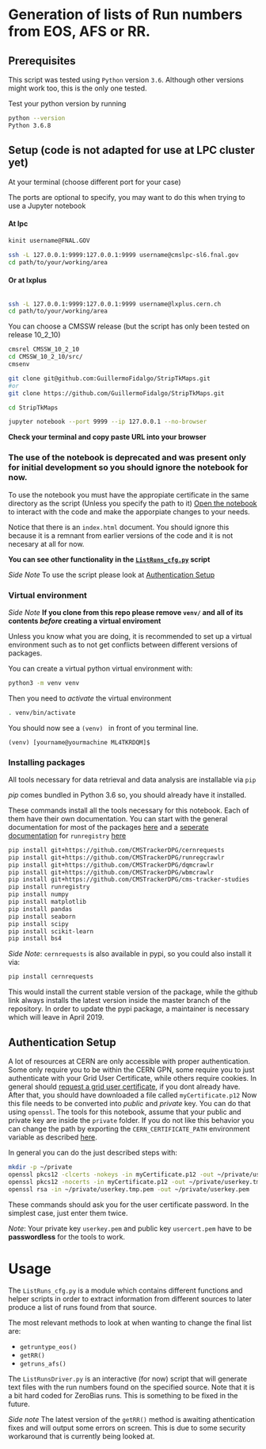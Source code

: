 # Generation of lists of Run numbers from EOS, AFS or RR.

## Prerequisites

This script was tested using ```Python``` version ```3.6```. 
Although other versions might work too, this is the only one tested.

Test your python version by running

```bash
python --version
Python 3.6.8
```
## Setup (code is not adapted for use at LPC cluster yet)

At your terminal (choose different port for your case)

The ports are optional to specify, you may want to do this when trying to use a Jupyter notebook
#### At lpc 
```bash
kinit username@FNAL.GOV

ssh -L 127.0.0.1:9999:127.0.0.1:9999 username@cmslpc-sl6.fnal.gov 
cd path/to/your/working/area
```
#### Or at lxplus

```bash

ssh -L 127.0.0.1:9999:127.0.0.1:9999 username@lxplus.cern.ch 
cd path/to/your/working/area
```

You can choose a CMSSW release (but the script has only been tested on release 10_2_10)
```bash
cmsrel CMSSW_10_2_10
cd CMSSW_10_2_10/src/
cmsenv

git clone git@github.com:GuillermoFidalgo/StripTkMaps.git
#or 
git clone https://github.com/GuillermoFidalgo/StripTkMaps.git

cd StripTkMaps

jupyter notebook --port 9999 --ip 127.0.0.1 --no-browser
```
**Check your terminal and copy paste URL into your browser**





### The use of the notebook is deprecated and was present only for initial development so you should ignore the notebook for now.
To use the notebook you must have the appropiate certificate in the same directory as the script (Unless you specify the path to it)
[Open the notebook](ListOfRuns.ipynb) to interact with the code and make the apporpiate changes to your needs.

Notice that there is an `index.html` document. You should ignore this because it is a remnant from earlier versions of the code and it is not necesary at all for now.


**You can see other functionality in the [`ListRuns_cfg.py`](ListRuns_cfg.py) script**


*Side Note* To use the script please look at [Authentication Setup](https://github.com/GuillermoFidalgo/ML4TRKDQM#authentication-setup)
### Virtual environment

*Side Note* **If you clone from this repo please remove `venv/` and all of its contents *before* creating a virtual enviroment**

Unless you know what you are doing, it is recommended to set up a virtual environment such as to not get conflicts between different versions of packages.


You can create a virtual python virtual environment with:

```bash
python3 -m venv venv
```

Then you need to *activate* the virtual environment

```bash
. venv/bin/activate
```

You should now see a ```(venv) ``` in front of you terminal line.

```
(venv) [yourname@yourmachine ML4TKRDQM]$
```


### Installing packages

All tools necessary for data retrieval and data analysis are installable via ```pip```

*pip* comes bundled in Python 3.6 so, you should already have it installed.

These commands install all the tools necessary for this notebook. Each of them have their own documentation. You can start with the general documentation for most of the packages [here](https://github.com/ptrstn/cms-tracker-studies-notebook) and a <ins>seperate documentation</ins> for `runregistry` [here](https://github.com/fabioespinosa/runregistry_api_client) 

```bash
pip install git+https://github.com/CMSTrackerDPG/cernrequests
pip install git+https://github.com/CMSTrackerDPG/runregcrawlr
pip install git+https://github.com/CMSTrackerDPG/dqmcrawlr
pip install git+https://github.com/CMSTrackerDPG/wbmcrawlr
pip install git+https://github.com/CMSTrackerDPG/cms-tracker-studies
pip install runregistry
pip install numpy
pip install matplotlib
pip install pandas
pip install seaborn
pip install scipy
pip install scikit-learn
pip install bs4
```

*Side Note*: ```cernrequests``` is also available in pypi, so you could also install it via:

```bash
pip install cernrequests
```

This would install the current stable version of the package, 
while the github link always installs the latest version inside the master branch of the repository.
In order to update the pypi package, a maintainer is necessary which will leave in April 2019.


## Authentication Setup

A lot of resources at CERN are only accessible with proper authentication. 
Some only require you to be within the CERN GPN, some require you to just authenticate with your Grid User Certificate, while others require cookies.
In general should [request a grid user certificate](https://ca.cern.ch/ca/), if you dont already have.
After that, you should have downloaded a file called ```myCertificate.p12```
Now this file needs to be converted into *public* and *private* key. You can do that using ```openssl```.
The tools for this notebook, assume that your public and private key are inside the ```private``` folder.
If you do not like this behavior you can change the path by exporting the ```CERN_CERTIFICATE_PATH``` environment variable as described [here](https://github.com/CMSTrackerDPG/cernrequests#configuration).

In general you can do the just described steps with:

```bash
mkdir -p ~/private
openssl pkcs12 -clcerts -nokeys -in myCertificate.p12 -out ~/private/usercert.pem
openssl pkcs12 -nocerts -in myCertificate.p12 -out ~/private/userkey.tmp.pem
openssl rsa -in ~/private/userkey.tmp.pem -out ~/private/userkey.pem
```

These commands should ask you for the user certificate password. 
In the simplest case, just enter them twice.

*Note*: Your private key ```userkey.pem``` and public key ```usercert.pem``` have to be **passwordless** for the tools to work.





# Usage

The `ListRuns_cfg.py` is a module which contains different functions and helper scripts in order to extract information from different sources to later produce 
a list of runs found from that source.


The most relevant methods to look at when wanting to change the final list are: 
- `getruntype_eos()` 
- `getRR()`
- `getruns_afs()`

The `ListRunsDriver.py` is an interactive (for now) script that will generate text files with the run numbers found on the specified source.
Note that it is a bit hard coded for ZeroBias runs. This is something to be fixed in the future.

*Side note* The latest version of the `getRR()` method is awaiting athentication fixes and will output some errors on screen. This is due to some security 
workaround that is currently being looked at.
